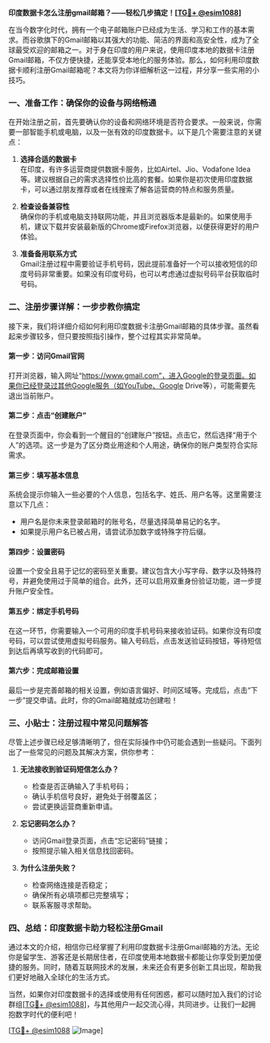 **印度数据卡怎么注册gmail邮箱？——轻松几步搞定！[[TG💪+ @esim1088](https://t.me/s/esim1088)]**

在当今数字化时代，拥有一个电子邮箱账户已经成为生活、学习和工作的基本需求。而谷歌旗下的Gmail邮箱以其强大的功能、简洁的界面和高安全性，成为了全球最受欢迎的邮箱之一。对于身在印度的用户来说，使用印度本地的数据卡注册Gmail邮箱，不仅方便快捷，还能享受本地化的服务体验。那么，如何利用印度数据卡顺利注册Gmail邮箱呢？本文将为你详细解析这一过程，并分享一些实用的小技巧。

### 一、准备工作：确保你的设备与网络畅通

在开始注册之前，首先要确认你的设备和网络环境是否符合要求。一般来说，你需要一部智能手机或电脑，以及一张有效的印度数据卡。以下是几个需要注意的关键点：

1. **选择合适的数据卡**  
   在印度，有许多运营商提供数据卡服务，比如Airtel、Jio、Vodafone Idea等。建议根据自己的需求选择性价比高的套餐。如果你是初次使用印度数据卡，可以通过朋友推荐或者在线搜索了解各运营商的特点和服务质量。

2. **检查设备兼容性**  
   确保你的手机或电脑支持联网功能，并且浏览器版本是最新的。如果使用手机，建议下载并安装最新版的Chrome或Firefox浏览器，以便获得更好的用户体验。

3. **准备备用联系方式**  
   Gmail注册过程中需要验证手机号码，因此提前准备好一个可以接收短信的印度号码非常重要。如果没有印度号码，也可以考虑通过虚拟号码平台获取临时号码。

### 二、注册步骤详解：一步步教你搞定

接下来，我们将详细介绍如何利用印度数据卡注册Gmail邮箱的具体步骤。虽然看起来步骤较多，但只要按照指引操作，整个过程其实非常简单。

#### 第一步：访问Gmail官网
打开浏览器，输入网址“https://www.gmail.com”，进入Google的登录页面。如果你已经登录过其他Google服务（如YouTube、Google Drive等），可能需要先退出当前账户。

#### 第二步：点击“创建账户”
在登录页面中，你会看到一个醒目的“创建账户”按钮。点击它，然后选择“用于个人”的选项。这一步是为了区分商业用途和个人用途，确保你的账户类型符合实际需求。

#### 第三步：填写基本信息
系统会提示你输入一些必要的个人信息，包括名字、姓氏、用户名等。这里需要注意以下几点：
- 用户名是你未来登录邮箱时的账号名，尽量选择简单易记的名字。
- 如果提示用户名已被占用，请尝试添加数字或特殊字符后缀。

#### 第四步：设置密码
设置一个安全且易于记忆的密码至关重要。建议包含大小写字母、数字以及特殊符号，并避免使用过于简单的组合。此外，还可以启用双重身份验证功能，进一步提升账户安全性。

#### 第五步：绑定手机号码
在这一环节，你需要输入一个可用的印度手机号码来接收验证码。如果你没有印度号码，可以尝试使用虚拟号码服务。输入号码后，点击发送验证码按钮，等待短信到达后再填写收到的代码即可。

#### 第六步：完成邮箱设置
最后一步是完善邮箱的相关设置，例如语言偏好、时间区域等。完成后，点击“下一步”提交申请。此时，你的Gmail邮箱就成功创建啦！

### 三、小贴士：注册过程中常见问题解答

尽管上述步骤已经足够清晰明了，但在实际操作中仍可能会遇到一些疑问。下面列出了一些常见的问题及其解决方案，供你参考：

1. **无法接收到验证码短信怎么办？**
   - 检查是否正确输入了手机号码；
   - 确认手机信号良好，避免处于弱覆盖区；
   - 尝试更换运营商重新申请。

2. **忘记密码怎么办？**
   - 访问Gmail登录页面，点击“忘记密码”链接；
   - 按照提示输入相关信息找回密码。

3. **为什么注册失败？**
   - 检查网络连接是否稳定；
   - 确保所有必填项都已完整填写；
   - 联系客服寻求帮助。

### 四、总结：印度数据卡助力轻松注册Gmail

通过本文的介绍，相信你已经掌握了利用印度数据卡注册Gmail邮箱的方法。无论你是留学生、游客还是长期居住者，在印度使用本地数据卡都能让你享受到更加便捷的服务。同时，随着互联网技术的发展，未来还会有更多创新工具出现，帮助我们更好地融入全球化的生活方式。

当然，如果你对印度数据卡的选择或使用有任何困惑，都可以随时加入我们的讨论群组[[TG💪+ @esim1088](https://t.me/s/esim1088)]，与其他用户一起交流心得，共同进步。让我们一起拥抱数字时代的便利吧！

[[TG💪+ @esim1088](https://t.me/s/esim1088) ![Image](https://i.postimg.cc/4NQfJmqS/Snipaste-2025-05-13-00-14-12.png)]